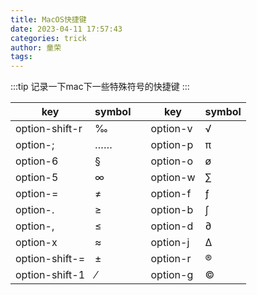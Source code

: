```yaml
---
title: MacOS快捷键
date: 2023-04-11 17:57:43
categories: trick
author: 童荣
tags:
---
```


:::tip
记录一下mac下一些特殊符号的快捷键
:::

<!-- more -->

| key            | symbol |   | key      | symbol |
|----------------|--------|---|----------|--------|
| option-shift-r | ‰      |   | option-v | √      |
| option-;       | ……     |   | option-p | π      |
| option-6       | §      |   | option-o | ø      |
| option-5       | ∞      |   | option-w | ∑      |
| option-=       | ≠      |   | option-f | ƒ      |
| option-.       | ≥      |   | option-b | ∫      |
| option-,       | ≤      |   | option-d | ∂      |
| option-x       | ≈      |   | option-j | ∆      |
| option-shift-= | ±      |   | option-r | ®      |
| option-shift-1 | ⁄      |   | option-g | ©      |


